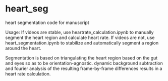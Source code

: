 # heart_seg
heart segmentation code for manuscript

Usage: If videos are stable, use heartrate_calculation.ipynb to manually segment the heart region and calculate heart rate. 
If videos are not, use heart_segmentation.ipynb to stabilize and automatically segment a region around the heart.

Segmentation is based on triangulating the heart region based on the gut and eyes so as to be orientation-agnostic. dynamic background
subtraction and fourier analysis of the resulting frame-by-frame differences results in a heart rate calculation.
